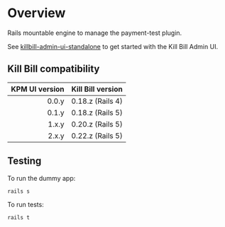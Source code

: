 Overview
========

Rails mountable engine to manage the payment-test plugin.

See [killbill-admin-ui-standalone](https://github.com/killbill/killbill-admin-ui-standalone) to get started with the Kill Bill Admin UI.

Kill Bill compatibility
-----------------------

| KPM UI version | Kill Bill version |
| -------------: | ----------------: |
| 0.0.y          | 0.18.z (Rails 4)  |
| 0.1.y          | 0.18.z (Rails 5)  |
| 1.x.y          | 0.20.z (Rails 5)  |
| 2.x.y          | 0.22.z (Rails 5)  |

Testing
-------

To run the dummy app:

```
rails s
```


To run tests:

```
rails t
```
